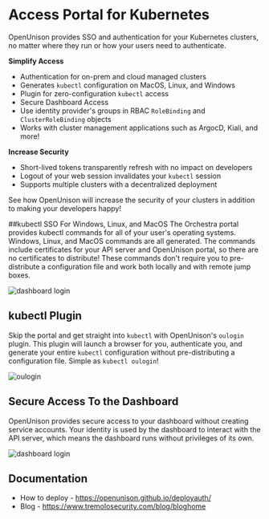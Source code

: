 # Access Portal for Kubernetes

OpenUnison provides SSO and authentication for your Kubernetes clusters, no matter where they run or how your users need to authenticate.

**Simplify Access**

* Authentication for on-prem and cloud managed clusters
* Generates `kubectl` configuration on MacOS, Linux, and Windows
* Plugin for zero-configuration `kubectl` access
* Secure Dashboard Access
* Use identity provider's groups in RBAC `RoleBinding` and `ClusterRoleBinding` objects
* Works with cluster management applications such as ArgocD, Kiali, and more!

**Increase Security**

* Short-lived tokens transparently refresh with no impact on developers
* Logout of your web session invalidates your `kubectl` session
* Supports multiple clusters with a decentralized deployment

See how OpenUnison will increase the security of your clusters in addition to making your developers happy!

##kubectl SSO For Windows, Linux, and MacOS
The Orchestra portal provides kubectl commands for all of your user's operating systems.  Windows, Linux, and MacOS commands are all
generated.  The commands include certificates for your API server and OpenUnison portal, so there are no certificates to distribute!  These commands don't require you to pre-distribute a configuration file and work both locally and with remote jump boxes.

![dashboard login](https://openunison.github.io/assets/images/ou-login-portal.gif)

## kubectl Plugin

Skip the portal and get straight into `kubectl` with OpenUnison's `oulogin` plugin.  This plugin will launch a browser for you, authenticate you, and generate your entire `kubectl` configuration without pre-distributing a configuration file.  Simple as `kubectl oulogin`!  

![oulogin](https://openunison.github.io/assets/images/ou-login-oulogin.gif)


## Secure Access To the Dashboard

OpenUnison provides secure access to your dashboard without creating service accounts.  Your identity is used by the dashboard
to interact with the API server, which means the dashboard runs without privileges of its own.

![dashboard login](https://openunison.github.io/assets/images/ou-login-dashboard.gif)

## Documentation

* How to deploy - https://openunison.github.io/deployauth/
* Blog - https://www.tremolosecurity.com/blog/bloghome
